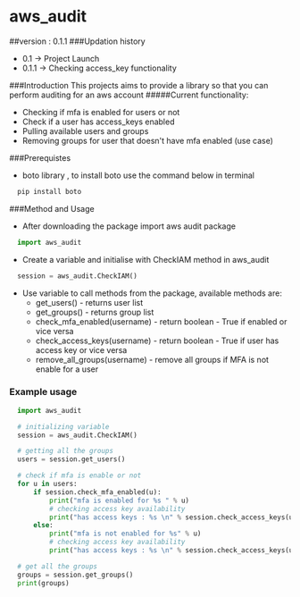 # aws_audit
##version : 0.1.1
###Updation history
* 0.1 -> Project Launch
* 0.1.1 -> Checking access_key functionality

###Introduction
This projects aims to provide a library so that you can perform auditing for an aws account
#####Current functionality:
  * Checking if mfa is enabled for users or not
  * Check if a user has access_keys enabled
  * Pulling available users and groups
  * Removing groups for user that doesn't have mfa enabled (use case)

###Prerequistes

* boto library , to install boto use the command below in terminal
```python
  pip install boto
```

###Method and Usage

* After downloading the package import aws audit package
```python
  import aws_audit
```
* Create a variable and initialise with CheckIAM method in aws_audit
```python
  session = aws_audit.CheckIAM()
```
* Use variable to call methods from the package, available methods are:
  * get_users() - returns user list
  * get_groups() - returns group list
  * check_mfa_enabled(username) - return boolean - True if enabled or vice versa
  * check_access_keys(username) - return boolean - True if user has access key or vice versa
  * remove_all_groups(username) - remove all groups if MFA is not enable for a user 
    
### Example usage

```python
  import aws_audit

  # initializing variable
  session = aws_audit.CheckIAM()

  # getting all the groups
  users = session.get_users()

  # check if mfa is enable or not
  for u in users:
      if session.check_mfa_enabled(u):
          print("mfa is enabled for %s " % u)
          # checking access key availability
          print("has access keys : %s \n" % session.check_access_keys(u))
      else:
          print("mfa is not enabled for %s" % u)
          # checking access key availability
          print("has access keys : %s \n" % session.check_access_keys(u))

  # get all the groups
  groups = session.get_groups()
  print(groups)
```


